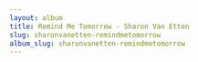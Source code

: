```yaml
---
layout: album
title: Remind Me Tomorrow - Sharon Van Etten
slug: sharonvanetten-remindmetomorrow
album_slug: sharonvanetten-remindmetomorrow
---
```

